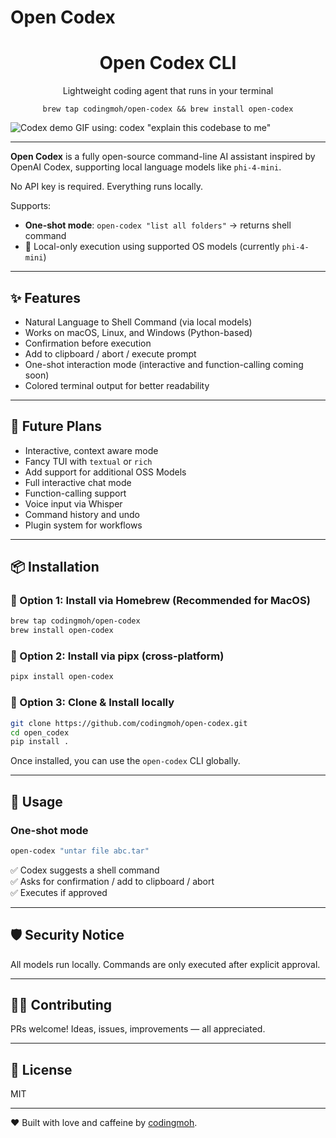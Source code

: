 # Open Codex

<h1 align="center">Open Codex CLI</h1>
<p align="center">Lightweight coding agent that runs in your terminal</p>
<p align="center"><code>brew tap codingmoh/open-codex && brew install open-codex</code></p>

![Codex demo GIF using: codex "explain this codebase to me"](./.github/demo.gif)

---

**Open Codex** is a fully open-source command-line AI assistant inspired by OpenAI Codex, supporting local language models like `phi-4-mini`.

No API key is required. Everything runs locally.

Supports:
- **One-shot mode**: `open-codex "list all folders"` -> returns shell command
- 🧠 Local-only execution using supported OS models (currently `phi-4-mini`)

---
## ✨ Features

- Natural Language to Shell Command (via local models)
- Works on macOS, Linux, and Windows (Python-based)
- Confirmation before execution
- Add to clipboard / abort / execute prompt
- One-shot interaction mode (interactive and function-calling coming soon)
- Colored terminal output for better readability

---

## 🧱 Future Plans

- Interactive, context aware mode
- Fancy TUI with `textual` or `rich`
- Add support for additional OSS Models
- Full interactive chat mode
- Function-calling support
- Voice input via Whisper
- Command history and undo
- Plugin system for workflows

---


## 📦 Installation


### 🔹 Option 1: Install via Homebrew (Recommended for MacOS)

```bash
brew tap codingmoh/open-codex
brew install open-codex
```


### 🔹 Option 2: Install via pipx (cross-platform)

```bash
pipx install open-codex
```

### 🔹 Option 3: Clone & Install locally

```bash
git clone https://github.com/codingmoh/open-codex.git
cd open_codex
pip install .
```


Once installed, you can use the `open-codex` CLI globally.

---

## 🚀 Usage

### One-shot mode

```bash
open-codex "untar file abc.tar"
```

✅ Codex suggests a shell command  
✅ Asks for confirmation / add to clipboard / abort  
✅ Executes if approved

---

## 🛡️ Security Notice

All models run locally. Commands are only executed after explicit approval.

---

## 🧑‍💻 Contributing

PRs welcome! Ideas, issues, improvements — all appreciated.

---

## 📝 License

MIT

---

❤️ Built with love and caffeine by [codingmoh](https://github.com/codingmoh).

